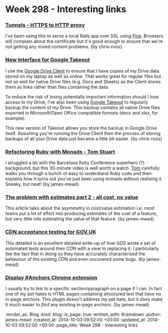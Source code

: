 Week 298 - Interesting links
============================

### [Tunnels - HTTPS to HTTP proxy](https://github.com/jugyo/tunnels)

I've been using this to serve a local Rails app over SSL using [Pow][]. Browsers will complain about the certificate but it's good enough to ensure that we're not getting any mixed content problems. {by chris-roos}


### [New Interface for Google Takeout](http://googlesystem.blogspot.co.uk/2014/09/new-interface-for-google-takeout.html)

I use the [Google Drive Client][] to ensure that I have copies of my Drive data stored on my laptop as well as online. That works great for regular files but not so well for native Drive files (e.g. Docs and Sheets) as the Client stores them as links rather than files containing the data.

To reduce the risk of losing potentially important information should I lose access to my Drive, I've also been using [Google Takeout][] to regularly backup the content of my Drive. This backup contains all native Drive files exported in Microsoft/Open Office compatible formats (docx and xlsx, for example).

This new version of Takeout allows you store the backup in Google Drive itself. Assuming you're running the Drive Client then the process of storing backups of all your Drive data just became a little bit easier. {by chris-roos}


### [Refactoring Ruby with Monads - Tom Stuart](https://www.youtube.com/watch?v=J1jYlPtkrqQ)

I struggled a bit with the Barcelona Ruby Conference superhero (?) background, but this 30-minute video is well worth a watch. [Tom][Tom Stuart] carefully walks you through a bunch of easy to understand Ruby code and then explains how it turns out you've just been using monads without realising it. Sneaky, but neat! {by james-mead}


### [The problem with estimates part 2 - all cost, no value](http://www.energizedwork.com/weblog/2014/09/the-problem-with-estimates-all-cost-no-value)

This article talks about the asymmetry in cost/value estimation i.e. most teams put a lot of effort into producing estimates of the cost of a feature, but very little into estimating the value of that feature. {by james-mead}


### [CDN acceptance testing for GOV.UK](https://gdstechnology.blog.gov.uk/2014/10/01/cdn-acceptance-testing/)

This detailed is an excellent detailed write-up of how GDS wrote a set of automated tests around their CDN with a view to replacing it. I particularly like the fact that in doing so they have accurately characterised the behaviour of the existing CDN and even uncovered some bugs. {by james-mead}


### [Display #Anchors Chrome extension](https://chrome.google.com/webstore/detail/display-anchors/poahndpaaanbpbeafbkploiobpiiieko/related)

I usually try to link to a specific section/paragraph on a page if I can. In fact one of my pet hates is HTML pages containing structured text that have *no* in-page anchors. This plugin doesn't address my pet hate, but it does make it much easier to _find_ any existing in-page anchors. {by james-mead}


[Google Drive Client]: https://tools.google.com/dlpage/drive
[Google Takeout]: https://www.google.com/settings/takeout
[Pow]: http://pow.cx/
[Tom Stuart]: http://codon.com/

:render_as: Blog
:kind: blog
:is_page: true
:written_with: Kramdown
:author: james-mead
:created_at: 2014-10-03 09:52:00 +00:00
:updated_at: 2014-10-03 09:52:00 +00:00
:page_title: Week 298 - Interesting links
